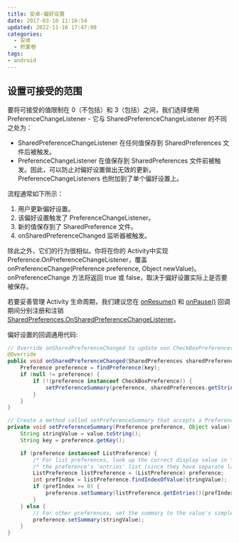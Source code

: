 ```yaml
---
title: 安卓-偏好设置
date: 2017-03-10 11:16:54
updated: 2022-11-16 17:47:00
categories:
  - 安卓
  - 积累卷
tags:
- android
---
```


## 设置可接受的范围

要将可接受的值限制在 0（不包括）和 3（包括）之间，我们选择使用 PreferenceChangeListener - 它与 SharedPreferenceChangeListener 的不同之处为：

* SharedPreferenceChangeListener 在任何值保存到 SharedPreferences 文件后被触发。
* PreferenceChangeListener 在值保存到 SharedPreferences 文件前被触发。因此，可以防止对偏好设置做出无效的更新。PreferenceChangeListeners 也附加到了单个偏好设置上。

流程通常如下所示：

1. 用户更新偏好设置。
2. 该偏好设置触发了 PreferenceChangeListener。
3. 新的值保存到了 SharedPreference 文件。
4. onSharedPreferenceChanged 监听器被触发。

除此之外，它们的行为很相似。你将在你的 Activity中实现Preference.OnPreferenceChangeListener，覆盖onPreferenceChange(Preference preference, Object newValue)。 onPreferenceChange 方法将返回 true 或 false，取决于偏好设置实际上是否要被保存。

若要妥善管理 Activity 生命周期，我们建议您在 [onResume()](https://developer.android.google.cn/reference/android/app/Activity.html#onResume()) 和 [onPause()](https://developer.android.google.cn/reference/android/app/Activity.html#onPause()) 回调期间分别注册和注销[SharedPreferences.OnSharedPreferenceChangeListener](https://developer.android.google.cn/reference/android/content/SharedPreferences.OnSharedPreferenceChangeListener.html)。

偏好设置的回调通用代码:

```java
// Override onSharedPreferenceChanged to update non CheckBoxPreferences when they are changed
@Override
public void onSharedPreferenceChanged(SharedPreferences sharedPreferences, String key) {
    Preference preference = findPreference(key);
    if (null != preference) {
        if (!(preference instanceof CheckBoxPreference)) {
            setPreferenceSummary(preference, sharedPreferences.getString(key, ""));
        }
    }
}

// Create a method called setPreferenceSummary that accepts a Preference and an Object and sets the summary of the preference
private void setPreferenceSummary(Preference preference, Object value) {
    String stringValue = value.toString();
    String key = preference.getKey();

    if (preference instanceof ListPreference) {
        /* For list preferences, look up the correct display value in */
        /* the preference's 'entries' list (since they have separate labels/values). */
        ListPreference listPreference = (ListPreference) preference;
        int prefIndex = listPreference.findIndexOfValue(stringValue);
        if (prefIndex >= 0) {
            preference.setSummary(listPreference.getEntries()[prefIndex]);
        }
    } else {
        // For other preferences, set the summary to the value's simple string representation.
        preference.setSummary(stringValue);
    }
}
```
